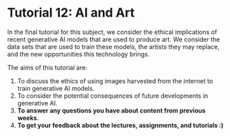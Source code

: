 # Tutorial 12: AI and Art

In the final tutorial for this subject, we consider the ethical implications of recent generative AI models that are used to produce art. We consider the data sets that are used to train these models, the artists they may replace, and the new opportunities this technology brings.

The aims of this tutorial are:

1. To discuss the ethics of using images harvested from the internet to train generative AI models.
2. To consider the potential consequences of future developments in generative AI.
3. **To answer any questions you have about content from previous weeks.**
4. **To get your feedback about the lectures, assignments, and tutorials :)**